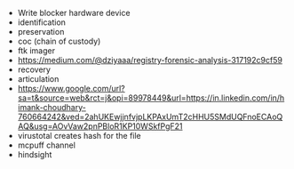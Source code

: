 
- Write blocker hardware device
- identification 
- preservation
- coc (chain of custody)
- ftk imager
- https://medium.com/@dziyaaa/registry-forensic-analysis-317192c9cf59
- recovery
- articulation
- https://www.google.com/url?sa=t&source=web&rct=j&opi=89978449&url=https://in.linkedin.com/in/himank-choudhary-760664242&ved=2ahUKEwjjnfvjpLKPAxUmT2cHHU5SMdUQFnoECAoQAQ&usg=AOvVaw2pnPBloR1KP10WSkfPgF21
- virustotal creates hash for the file
- mcpuff channel
- hindsight